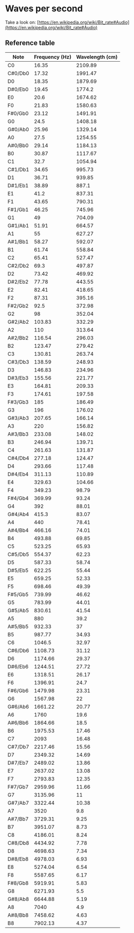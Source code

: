 # Waves per second

Take a look on:
[https://en.wikipedia.org/wiki/Bit_rate#Audio](https://en.wikipedia.org/wiki/Bit_rate#Audio)

## Reference table

| Note    | Frequency (Hz) | Wavelength (cm) |
|---------|----------------|-----------------|
| C0      |          16.35 |         2109.89 |
| C#0/Db0 |          17.32 |         1991.47 |
| D0      |          18.35 |         1879.69 |
| D#0/Eb0 |          19.45 |          1774.2 |
| E0      |           20.6 |         1674.62 |
| F0      |          21.83 |         1580.63 |
| F#0/Gb0 |          23.12 |         1491.91 |
| G0      |           24.5 |         1408.18 |
| G#0/Ab0 |          25.96 |         1329.14 |
| A0      |           27.5 |         1254.55 |
| A#0/Bb0 |          29.14 |         1184.13 |
| B0      |          30.87 |         1117.67 |
| C1      |           32.7 |         1054.94 |
| C#1/Db1 |          34.65 |          995.73 |
| D1      |          36.71 |          939.85 |
| D#1/Eb1 |          38.89 |           887.1 |
| E1      |           41.2 |          837.31 |
| F1      |          43.65 |          790.31 |
| F#1/Gb1 |          46.25 |          745.96 |
| G1      |            49  |          704.09 |
| G#1/Ab1 |          51.91 |          664.57 |
| A1      |            55  |          627.27 |
| A#1/Bb1 |          58.27 |          592.07 |
| B1      |          61.74 |          558.84 |
| C2      |          65.41 |          527.47 |
| C#2/Db2 |           69.3 |          497.87 |
| D2      |          73.42 |          469.92 |
| D#2/Eb2 |          77.78 |          443.55 |
| E2      |          82.41 |          418.65 |
| F2      |          87.31 |          395.16 |
| F#2/Gb2 |           92.5 |          372.98 |
| G2      |             98 |          352.04 |
| G#2/Ab2 |         103.83 |          332.29 |
| A2      |            110 |          313.64 |
| A#2/Bb2 |         116.54 |          296.03 |
| B2      |         123.47 |          279.42 |
| C3      |         130.81 |          263.74 |
| C#3/Db3 |         138.59 |          248.93 |
| D3      |         146.83 |          234.96 |
| D#3/Eb3 |         155.56 |          221.77 |
| E3      |         164.81 |          209.33 |
| F3      |         174.61 |          197.58 |
| F#3/Gb3 |            185 |          186.49 |
| G3      |            196 |          176.02 |
| G#3/Ab3 |         207.65 |          166.14 |
| A3      |            220 |          156.82 |
| A#3/Bb3 |         233.08 |          148.02 |
| B3      |         246.94 |          139.71 |
| C4      |         261.63 |          131.87 |
| C#4/Db4 |         277.18 |          124.47 |
| D4      |         293.66 |          117.48 |
| D#4/Eb4 |         311.13 |          110.89 |
| E4      |         329.63 |          104.66 |
| F4      |         349.23 |           98.79 |
| F#4/Gb4 |         369.99 |           93.24 |
| G4      |            392 |           88.01 |
| G#4/Ab4 |          415.3 |           83.07 |
| A4      |            440 |           78.41 |
| A#4/Bb4 |         466.16 |           74.01 |
| B4      |         493.88 |           69.85 |
| C5      |         523.25 |           65.93 |
| C#5/Db5 |         554.37 |           62.23 |
| D5      |         587.33 |           58.74 |
| D#5/Eb5 |         622.25 |           55.44 |
| E5      |         659.25 |           52.33 |
| F5      |         698.46 |           49.39 |
| F#5/Gb5 |         739.99 |           46.62 |
| G5      |         783.99 |           44.01 |
| G#5/Ab5 |         830.61 |           41.54 |
| A5      |            880 |            39.2 |
| A#5/Bb5 |         932.33 |              37 |
| B5      |         987.77 |           34.93 |
| C6      |         1046.5 |           32.97 |
| C#6/Db6 |        1108.73 |           31.12 |
| D6      |        1174.66 |           29.37 |
| D#6/Eb6 |        1244.51 |           27.72 |
| E6      |        1318.51 |           26.17 |
| F6      |        1396.91 |            24.7 |
| F#6/Gb6 |        1479.98 |           23.31 |
| G6      |        1567.98 |              22 |
| G#6/Ab6 |        1661.22 |           20.77 |
| A6      |           1760 |            19.6 |
| A#6/Bb6 |        1864.66 |            18.5 |
| B6      |        1975.53 |           17.46 |
| C7      |           2093 |           16.48 |
| C#7/Db7 |        2217.46 |           15.56 |
| D7      |        2349.32 |           14.69 |
| D#7/Eb7 |        2489.02 |           13.86 |
| E7      |        2637.02 |           13.08 |
| F7      |        2793.83 |           12.35 |
| F#7/Gb7 |        2959.96 |           11.66 |
| G7      |        3135.96 |              11 |
| G#7/Ab7 |        3322.44 |           10.38 |
| A7      |           3520 |             9.8 |
| A#7/Bb7 |        3729.31 |            9.25 |
| B7      |        3951.07 |            8.73 |
| C8      |        4186.01 |            8.24 |
| C#8/Db8 |        4434.92 |            7.78 |
| D8      |        4698.63 |            7.34 |
| D#8/Eb8 |        4978.03 |            6.93 |
| E8      |        5274.04 |            6.54 |
| F8      |        5587.65 |            6.17 |
| F#8/Gb8 |        5919.91 |            5.83 |
| G8      |        6271.93 |             5.5 |
| G#8/Ab8 |        6644.88 |            5.19 |
| A8      |           7040 |             4.9 |
| A#8/Bb8 |        7458.62 |            4.63 |
| B8      |        7902.13 |            4.37 |
